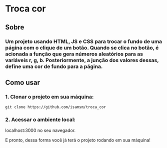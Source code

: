 # Troca cor

## Sobre

### Um projeto usando HTML, JS e CSS para trocar o fundo de uma página com o clique de um botão. Quando se clica no botão, é acionada a função que gera números aleatórios para as variáveis r, g, b. Posteriormente, a junção dos valores dessas, define uma cor de fundo para a página. </h3>

## Como usar

### 1. Clonar o projeto em sua máquina:

```
git clone https://github.com/isamsm/troca_cor
```

### 2. Acessar o ambiente local:

localhost:3000 no seu navegador.

E pronto, dessa forma você já terá o projeto rodando em sua máquina!
